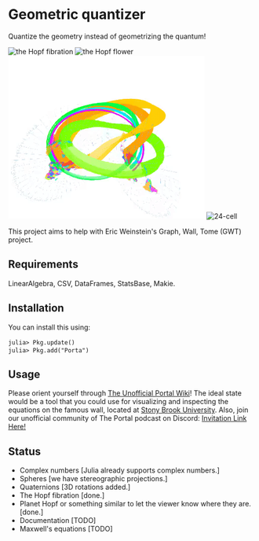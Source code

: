 # Geometric quantizer
Quantize the geometry instead of geometrizing the quantum!

![the Hopf fibration](londontsai.gif "The Hopf fibration inspired by one of the London Tsai's prints")
![the Hopf flower](flower.gif "The Hopf flower")
![the Hopf planet](planet.gif "The Hopf planet")
![24-cell](24-cell.gif "24-cell")

This project aims to help with Eric Weinstein's Graph, Wall, Tome (GWT) project.

## Requirements
LinearAlgebra,
CSV,
DataFrames,
StatsBase,
Makie.

## Installation
You can install this using:

```julia-repl
julia> Pkg.update()
julia> Pkg.add("Porta")
```

## Usage
Please orient yourself through [The Unofficial Portal Wiki](https://theportal.wiki/wiki/Graph,_Wall,_Tome)! The ideal state would be a tool that you could use for visualizing and inspecting the equations on the famous wall, located at [Stony Brook University](http://www.math.stonybrook.edu/~tony/scgp/wall-story/wall-story.html). Also, join our unofficial community of The Portal podcast on Discord: [Invitation Link Here!](https://discord.gg/U8QQFc2)

## Status
- Complex numbers [Julia already supports complex numbers.]
- Spheres [we have stereographic projections.]
- Quaternions [3D rotations added.]
- The Hopf fibration [done.]
- Planet Hopf or something similar to let the viewer know where they are. [done.]
- Documentation [TODO]
- Maxwell's equations [TODO]
